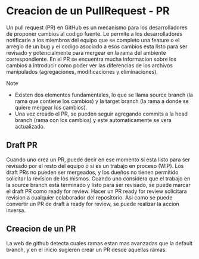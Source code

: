 # Creacion de un PullRequest - PR

Un pull request (PR) en GitHub es un mecanismo para los desarrolladores de proponer cambios al codigo fuente. Le permite a los desarrolladores notificarle a los miembros del equipo que se completo una feature o el arreglo de un bug y el codigo asociado a esos cambios esta listo para ser revisado y potencialmente para mergear en la rama del ambiente correspondiente. En el PR se encuentra mucha informacion sobre los cambios a introducir como poder ver las diferencias de los archivos manipulados (agregaciones, modificaciones y eliminaciones).

>[!NOTE]
>- Existen dos elementos fundamentales, lo que se llama source branch (la rama que contiene los cambios) y la target branch (la rama a donde se quiere mergear los cambios).
>- Una vez creado el PR, se pueden seguir agregando commits a la head branch (rama con los cambios) y este automaticamente se vera actualizado.

## Draft PR
Cuando uno crea un PR, puede decir en ese momento si esta listo para ser revisado por el resto del equipo o si es un trabajo en proceso (WIP). Los draft PRs no pueden ser mergeados, y los dueños no tienen permitido solicitar la revision de los mismos. Cuando uno considera que el trabajo en la source branch esta terminado y listo para ser revisado, se puede marcar el draft PR como ready for review. Hacer un PR ready for review solicitara revision a cualquier colaborador del repositorio. Asi como se puede convertir un PR de draft a ready for review, se puede realizar la accion inversa.


## Creacion de un PR

La web de github detecta cuales ramas estan mas avanzadas que la default branch, y en el inicio sugieren crear un PR desde aquellas ramas.

